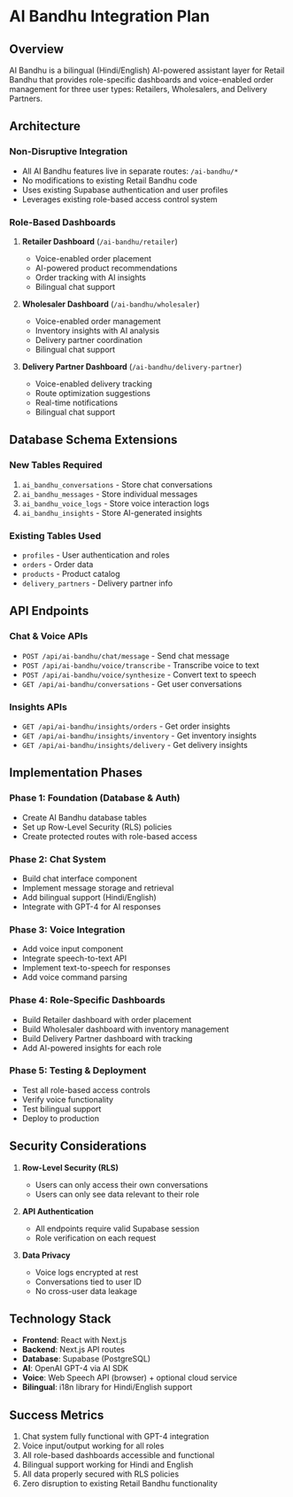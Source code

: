 # AI Bandhu Integration Plan

## Overview
AI Bandhu is a bilingual (Hindi/English) AI-powered assistant layer for Retail Bandhu that provides role-specific dashboards and voice-enabled order management for three user types: Retailers, Wholesalers, and Delivery Partners.

## Architecture

### Non-Disruptive Integration
- All AI Bandhu features live in separate routes: `/ai-bandhu/*`
- No modifications to existing Retail Bandhu code
- Uses existing Supabase authentication and user profiles
- Leverages existing role-based access control system

### Role-Based Dashboards
1. **Retailer Dashboard** (`/ai-bandhu/retailer`)
   - Voice-enabled order placement
   - AI-powered product recommendations
   - Order tracking with AI insights
   - Bilingual chat support

2. **Wholesaler Dashboard** (`/ai-bandhu/wholesaler`)
   - Voice-enabled order management
   - Inventory insights with AI analysis
   - Delivery partner coordination
   - Bilingual chat support

3. **Delivery Partner Dashboard** (`/ai-bandhu/delivery-partner`)
   - Voice-enabled delivery tracking
   - Route optimization suggestions
   - Real-time notifications
   - Bilingual chat support

## Database Schema Extensions

### New Tables Required
1. `ai_bandhu_conversations` - Store chat conversations
2. `ai_bandhu_messages` - Store individual messages
3. `ai_bandhu_voice_logs` - Store voice interaction logs
4. `ai_bandhu_insights` - Store AI-generated insights

### Existing Tables Used
- `profiles` - User authentication and roles
- `orders` - Order data
- `products` - Product catalog
- `delivery_partners` - Delivery partner info

## API Endpoints

### Chat & Voice APIs
- `POST /api/ai-bandhu/chat/message` - Send chat message
- `POST /api/ai-bandhu/voice/transcribe` - Transcribe voice to text
- `POST /api/ai-bandhu/voice/synthesize` - Convert text to speech
- `GET /api/ai-bandhu/conversations` - Get user conversations

### Insights APIs
- `GET /api/ai-bandhu/insights/orders` - Get order insights
- `GET /api/ai-bandhu/insights/inventory` - Get inventory insights
- `GET /api/ai-bandhu/insights/delivery` - Get delivery insights

## Implementation Phases

### Phase 1: Foundation (Database & Auth)
- Create AI Bandhu database tables
- Set up Row-Level Security (RLS) policies
- Create protected routes with role-based access

### Phase 2: Chat System
- Build chat interface component
- Implement message storage and retrieval
- Add bilingual support (Hindi/English)
- Integrate with GPT-4 for AI responses

### Phase 3: Voice Integration
- Add voice input component
- Integrate speech-to-text API
- Implement text-to-speech for responses
- Add voice command parsing

### Phase 4: Role-Specific Dashboards
- Build Retailer dashboard with order placement
- Build Wholesaler dashboard with inventory management
- Build Delivery Partner dashboard with tracking
- Add AI-powered insights for each role

### Phase 5: Testing & Deployment
- Test all role-based access controls
- Verify voice functionality
- Test bilingual support
- Deploy to production

## Security Considerations

1. **Row-Level Security (RLS)**
   - Users can only access their own conversations
   - Users can only see data relevant to their role

2. **API Authentication**
   - All endpoints require valid Supabase session
   - Role verification on each request

3. **Data Privacy**
   - Voice logs encrypted at rest
   - Conversations tied to user ID
   - No cross-user data leakage

## Technology Stack

- **Frontend**: React with Next.js
- **Backend**: Next.js API routes
- **Database**: Supabase (PostgreSQL)
- **AI**: OpenAI GPT-4 via AI SDK
- **Voice**: Web Speech API (browser) + optional cloud service
- **Bilingual**: i18n library for Hindi/English support

## Success Metrics

1. Chat system fully functional with GPT-4 integration
2. Voice input/output working for all roles
3. All role-based dashboards accessible and functional
4. Bilingual support working for Hindi and English
5. All data properly secured with RLS policies
6. Zero disruption to existing Retail Bandhu functionality
